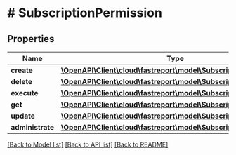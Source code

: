 # # SubscriptionPermission

## Properties

Name | Type | Description | Notes
------------ | ------------- | ------------- | -------------
**create** | [**\OpenAPI\Client\cloud\fastreport\model\SubscriptionCreate**](SubscriptionCreate.md) |  | [optional]
**delete** | [**\OpenAPI\Client\cloud\fastreport\model\SubscriptionDelete**](SubscriptionDelete.md) |  | [optional]
**execute** | [**\OpenAPI\Client\cloud\fastreport\model\SubscriptionExecute**](SubscriptionExecute.md) |  | [optional]
**get** | [**\OpenAPI\Client\cloud\fastreport\model\SubscriptionGet**](SubscriptionGet.md) |  | [optional]
**update** | [**\OpenAPI\Client\cloud\fastreport\model\SubscriptionUpdate**](SubscriptionUpdate.md) |  | [optional]
**administrate** | [**\OpenAPI\Client\cloud\fastreport\model\SubscriptionAdministrate**](SubscriptionAdministrate.md) |  | [optional]

[[Back to Model list]](../../README.md#models) [[Back to API list]](../../README.md#endpoints) [[Back to README]](../../README.md)
